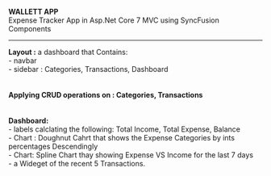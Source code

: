 <b>WALLETT APP</b> <br/>
Expense Tracker App in Asp.Net Core 7 MVC using SyncFusion Components
<hr/>
<b>Layout :</b>
a dashboard that Contains:<br/>
- navbar<br/>
- sidebar : Categories, Transactions, Dashboard
<br/> <br/> <br/>
<b>Applying CRUD operations on : Categories, Transactions</b>
<br/> <br/> <br/>
<b>Dashboard:</b><br/>
- labels calclating the following: Total Income, Total Expense, Balance<br/>
- Chart : Doughnut Cahrt that shows the Expense Categories by ints percentages Descendingly<br/>
- Chart: Spline Chart thay showing Expense VS Income for the last 7 days<br/>
- a Wideget of the recent 5 Transactions.<br/>
   
  


